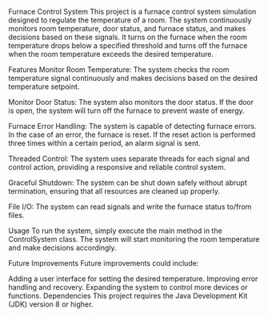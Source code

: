Furnace Control System
This project is a furnace control system simulation designed to regulate the temperature of a room. The system continuously monitors room temperature, door status, and furnace status, and makes decisions based on these signals. It turns on the furnace when the room temperature drops below a specified threshold and turns off the furnace when the room temperature exceeds the desired temperature.

Features
Monitor Room Temperature: The system checks the room temperature signal continuously and makes decisions based on the desired temperature setpoint.

Monitor Door Status: The system also monitors the door status. If the door is open, the system will turn off the furnace to prevent waste of energy.

Furnace Error Handling: The system is capable of detecting furnace errors. In the case of an error, the furnace is reset. If the reset action is performed three times within a certain period, an alarm signal is sent.

Threaded Control: The system uses separate threads for each signal and control action, providing a responsive and reliable control system.

Graceful Shutdown: The system can be shut down safely without abrupt termination, ensuring that all resources are cleaned up properly.

File I/O: The system can read signals and write the furnace status to/from files.

Usage
To run the system, simply execute the main method in the ControlSystem class. The system will start monitoring the room temperature and make decisions accordingly.

Future Improvements
Future improvements could include:

Adding a user interface for setting the desired temperature.
Improving error handling and recovery.
Expanding the system to control more devices or functions.
Dependencies
This project requires the Java Development Kit (JDK) version 8 or higher.
